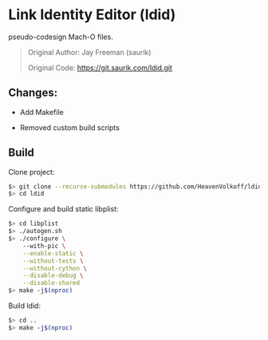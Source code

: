 # Link Identity Editor (ldid)

pseudo-codesign Mach-O files.

> Original Author: Jay Freeman (saurik)
>
> Original Code: https://git.saurik.com/ldid.git

## Changes:
 
 - Add Makefile
 
 - Removed custom build scripts

## Build 

Clone project:

```sh
$> git clone --recurse-submodules https://github.com/HeavenVolkoff/ldid.git
$> cd ldid
```

Configure and build static libplist:

```sh
$> cd libplist
$> ./autogen.sh
$> ./configure \
    --with-pic \
    --enable-static \
    --without-tests \
    --without-cython \
    --disable-debug \
    --disable-shared
$> make -j$(nproc)
```

Build ldid:

```sh
$> cd ..
$> make -j$(nproc)
```